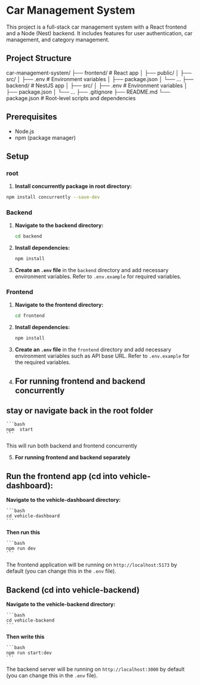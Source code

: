 # Car Management System

This project is a full-stack car management system with a React frontend and a Node (Nest) backend. It includes features for user authentication, car management, and category management.

## Project Structure

car-management-system/
├── frontend/ # React app
│ ├── public/
│ ├── src/
│ ├── .env # Environment variables
│ ├── package.json
│ └── ...
├── backend/ # NestJS app
│ ├── src/
│ ├── .env # Environment variables
│ ├── package.json
│ └── ...
├── .gitignore
├── README.md
└── package.json # Root-level scripts and dependencies 

## Prerequisites

- Node.js 
- npm  (package manager)

## Setup
### root
1. **Install concurrently package in root directory:**
```bash
npm install concurrently --save-dev
```


### Backend

1. **Navigate to the backend directory:**

    ```bash
    cd backend
    ```

2. **Install dependencies:**

    ```bash
    npm install
    ```

3. **Create an `.env` file** in the `backend` directory and add necessary environment variables. Refer to `.env.example` for required variables.


### Frontend

1. **Navigate to the frontend directory:**

    ```bash
    cd frontend
    ```

2. **Install dependencies:**

    ```bash
    npm install
    ```

3. **Create an `.env` file** in the `frontend` directory and add necessary environment variables such as API base URL. Refer to `.env.example` for the required variables.

4. ## For running frontend and backend concurrently
## stay  or navigate back in the root folder

    ```bash
    npm  start
    ```

   This will run both backend and frontend concurrently

5. **For running frontend and backend separately**


## Run the frontend app (cd into vehicle-dashboard):
**Navigate to the vehicle-dashboard directory:**

    ```bash
    cd vehicle-dashboard
    ```
**Then run this**

    ```bash
    npm run dev
    ```

   The frontend application will be running on `http://localhost:5173` by default (you can change this in the `.env` file).

## Backend (cd into vehicle-backend)

**Navigate to the vehicle-backend directory:**

    ```bash
    cd vehicle-backend
    ```

**Then write this**

    ```bash
    npm run start:dev
    ```

   The backend server will be running on `http://localhost:3000` by default (you can change this in the `.env` file).
